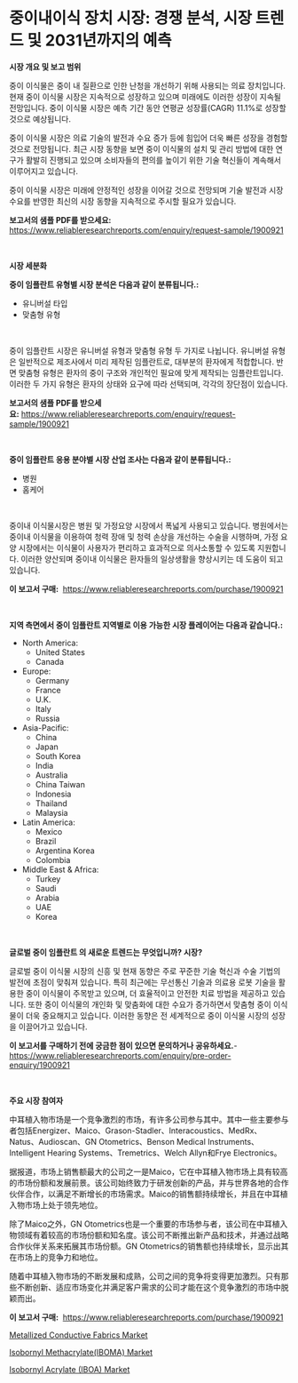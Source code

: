 <p><h1>중이내이식 장치 시장: 경쟁 분석, 시장 트렌드 및 2031년까지의 예측</h1></p><p><strong>시장 개요 및 보고 범위</strong></p>
<p><p>중이 이식물은 중이 내 질환으로 인한 난청을 개선하기 위해 사용되는 의료 장치입니다. 현재 중이 이식물 시장은 지속적으로 성장하고 있으며 미래에도 이러한 성장이 지속될 전망입니다. 중이 이식물 시장은 예측 기간 동안 연평균 성장률(CAGR) 11.1%로 성장할 것으로 예상됩니다.</p><p>중이 이식물 시장은 의료 기술의 발전과 수요 증가 등에 힘입어 더욱 빠른 성장을 경험할 것으로 전망됩니다. 최근 시장 동향을 보면 중이 이식물의 설치 및 관리 방법에 대한 연구가 활발히 진행되고 있으며 소비자들의 편의를 높이기 위한 기술 혁신들이 계속해서 이루어지고 있습니다.</p><p>중이 이식물 시장은 미래에 안정적인 성장을 이어갈 것으로 전망되며 기술 발전과 시장 수요를 반영한 최신의 시장 동향을 지속적으로 주시할 필요가 있습니다.</p></p>
<p><strong>보고서의 샘플 PDF를 받으세요:</strong> <a href="https://www.reliableresearchreports.com/enquiry/request-sample/1900921">https://www.reliableresearchreports.com/enquiry/request-sample/1900921</a></p>
<p>&nbsp;</p>
<p><strong>시장 세분화</strong></p>
<p><strong>중이 임플란트 유형별 시장 분석은 다음과 같이 분류됩니다.:</strong></p>
<p><ul><li>유니버설 타입</li><li>맞춤형 유형</li></ul></p>
<p>&nbsp;</p>
<p><p>중이 임플란트 시장은 유니버설 유형과 맞춤형 유형 두 가지로 나뉩니다. 유니버설 유형은 일반적으로 제조사에서 미리 제작된 임플란트로, 대부분의 환자에게 적합합니다. 반면 맞춤형 유형은 환자의 중이 구조와 개인적인 필요에 맞게 제작되는 임플란트입니다. 이러한 두 가지 유형은 환자의 상태와 요구에 따라 선택되며, 각각의 장단점이 있습니다.</p></p>
<p><strong>보고서의 샘플 PDF를 받으세요:</strong>&nbsp;<a href="https://www.reliableresearchreports.com/enquiry/request-sample/1900921">https://www.reliableresearchreports.com/enquiry/request-sample/1900921</a></p>
<p>&nbsp;</p>
<p><strong> 중이 임플란트 응용 분야별 시장 산업 조사는 다음과 같이 분류됩니다.:</strong></p>
<p><ul><li>병원</li><li>홈케어</li></ul></p>
<p>&nbsp;</p>
<p><p>중이내 이식물시장은 병원 및 가정요양 시장에서 폭넓게 사용되고 있습니다. 병원에서는 중이내 이식물을 이용하여 청력 장애 및 청력 손상을 개선하는 수술을 시행하며, 가정 요양 시장에서는 이식물이 사용자가 편리하고 효과적으로 의사소통할 수 있도록 지원합니다. 이러한 양산되며 중이내 이식물은 환자들의 일상생활을 향상시키는 데 도움이 되고 있습니다.</p></p>
<p><strong>이 보고서 구매:</strong>&nbsp; <a href="https://www.reliableresearchreports.com/purchase/1900921">https://www.reliableresearchreports.com/purchase/1900921</a></p>
<p>&nbsp;</p>
<p><strong>지역 측면에서 중이 임플란트 지역별로 이용 가능한 시장 플레이어는 다음과 같습니다.:</strong></p>
<p><ul>
    <li>
        North America:
        <ul>
            <li>United States</li>
            <li>Canada</li>
        </ul>
    </li>
    <li>
        Europe:
        <ul>
            <li>Germany</li>
            <li>France</li>
            <li>U.K.</li>
            <li>Italy</li>
            <li>Russia</li>
        </ul>
    </li>
    <li>
        Asia-Pacific:
        <ul>
            <li>China</li>
            <li>Japan</li>
            <li>South Korea</li>
            <li>India</li>
            <li>Australia</li>
            <li>China Taiwan</li>
            <li>Indonesia</li>
            <li>Thailand</li>
            <li>Malaysia</li>
        </ul>
    </li>
    <li>
        Latin America:
        <ul>
            <li>Mexico</li>
            <li>Brazil</li>
            <li>Argentina Korea</li>
            <li>Colombia</li>
        </ul>
    </li>
    <li>
        Middle East & Africa:
        <ul>
            <li>Turkey</li>
            <li>Saudi</li>
            <li>Arabia</li>
            <li>UAE</li>
            <li>Korea</li>
        </ul>
    </li>
    </ul></p>
<p>&nbsp;</p>
<p><strong>글로벌 중이 임플란트 의 새로운 트렌드는 무엇입니까? 시장?</strong></p>
<p><p>글로벌 중이 이식물 시장의 신흥 및 현재 동향은 주로 꾸준한 기술 혁신과 수술 기법의 발전에 초점이 맞춰져 있습니다. 특히 최근에는 무선통신 기술과 의료용 로봇 기술을 활용한 중이 이식물이 주목받고 있으며, 더 효율적이고 안전한 치료 방법을 제공하고 있습니다. 또한 중이 이식물의 개인화 및 맞춤화에 대한 수요가 증가하면서 맞춤형 중이 이식물이 더욱 중요해지고 있습니다. 이러한 동향은 전 세계적으로 중이 이식물 시장의 성장을 이끌어가고 있습니다.</p></p>
<p><strong>이 보고서를 구매하기 전에 궁금한 점이 있으면 문의하거나 공유하세요.</strong>- <a href="https://www.reliableresearchreports.com/enquiry/pre-order-enquiry/1900921">https://www.reliableresearchreports.com/enquiry/pre-order-enquiry/1900921</a></p>
<p>&nbsp;</p>
<p><strong>주요 시장 참여자</strong></p>
<p><p>中耳植入物市场是一个竞争激烈的市场，有许多公司参与其中。其中一些主要参与者包括Energizer、Maico、Grason-Stadler、Interacoustics、MedRx、Natus、Audioscan、GN Otometrics、Benson Medical Instruments、Intelligent Hearing Systems、Tremetrics、Welch Allyn和Frye Electronics。</p><p>据报道，市场上销售额最大的公司之一是Maico，它在中耳植入物市场上具有较高的市场份额和发展前景。该公司始终致力于研发创新的产品，并与世界各地的合作伙伴合作，以满足不断增长的市场需求。Maico的销售额持续增长，并且在中耳植入物市场上处于领先地位。</p><p>除了Maico之外，GN Otometrics也是一个重要的市场参与者，该公司在中耳植入物领域有着较高的市场份额和知名度。该公司不断推出新产品和技术，并通过战略合作伙伴关系来拓展其市场份额。GN Otometrics的销售额也持续增长，显示出其在市场上的竞争力和地位。</p><p>随着中耳植入物市场的不断发展和成熟，公司之间的竞争将变得更加激烈。只有那些不断创新、适应市场变化并满足客户需求的公司才能在这个竞争激烈的市场中脱颖而出。</p></p>
<p><strong>이 보고서 구매:</strong>&nbsp;&nbsp;<a href="https://www.reliableresearchreports.com/purchase/1900921">https://www.reliableresearchreports.com/purchase/1900921</a></p>
<p><p><a href="https://github.com/Glendatilghmankmgz0rbhwpy/Market-Research-Report-List-1/blob/main/metallized-conductive-fabrics-market.md">Metallized Conductive Fabrics Market</a></p><p><a href="https://github.com/dx0328/Market-Research-Report-List-1/blob/main/isobornyl-methacrylateiboma-market.md">Isobornyl Methacrylate(IBOMA) Market</a></p><p><a href="https://github.com/juancolorado15/Market-Research-Report-List-1/blob/main/isobornyl-acrylate-iboa-market.md">Isobornyl Acrylate (IBOA) Market</a></p></p>
